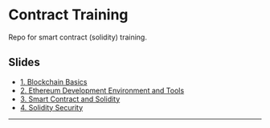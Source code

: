 # Contract Training
Repo for smart contract (solidity) training.

## Slides
- [1. Blockchain Basics](https://amisamity.github.io/contract-training/slides/1_Blockchain_Basics.md.html)
- [2. Ethereum Development Environment and Tools](https://amisamity.github.io/contract-training/slides/2_Ethereum_Development_Environment_and_Tools.md.html)
- [3. Smart Contract and Solidity](https://amisamity.github.io/contract-training/slides/3_Smart_Contract_Solidity_Quick_Start.md.html)
- [4. Solidity Security](https://amisamity.github.io/contract-training/slides/4_Solidity_Security.md.html)


---
